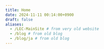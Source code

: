 ```yaml
---
title: Home
date: 2024-11-11 00:14:00+0900
draft: false
aliases:
  - /LEC-MainSite # from very old website
  - /blog # from old blog
  - /blog/ja # from old blog
---
```

